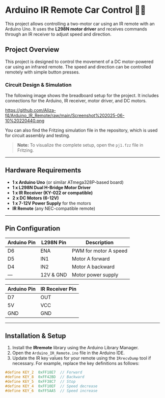 # Arduino IR Remote Car Control 🚗🔧

This project allows controlling a two-motor car using an IR remote with an Arduino Uno. It uses the **L298N motor driver** and receives commands through an IR receiver to adjust speed and direction.

## Project Overview

This project is designed to control the movement of a DC motor-powered car using an infrared remote. The speed and direction can be controlled remotely with simple button presses.

### Circuit Design & Simulation

The following image shows the breadboard setup for the project. It includes connections for the Arduino, IR receiver, motor driver, and DC motors.

https://github.com/Aliza-f4/Arduino_IR_Remote/raw/main/Screenshot%202025-06-10%20220440.png

You can also find the Fritzing simulation file in the repository, which is used for circuit assembly and testing.

> **Note:** To visualize the complete setup, open the `pj1.fzz` file in Fritzing.

---

## Hardware Requirements

- **1 x Arduino Uno** (or similar ATmega328P-based board)
- **1 x L298N Dual H-Bridge Motor Driver**
- **1 x IR Receiver (KY-022 or compatible)**
- **2 x DC Motors (6-12V)**
- **1 x 7-12V Power Supply** for the motors
- **IR Remote** (any NEC-compatible remote)

---

## Pin Configuration

| **Arduino Pin** | **L298N Pin** | **Description**        |
|-----------------|---------------|------------------------|
| D6              | ENA           | PWM for motor A speed  |
| D5              | IN1           | Motor A forward        |
| D4              | IN2           | Motor A backward       |
| —               | 12V & GND     | Motor power supply     |

| **Arduino Pin** | **IR Receiver Pin** |
|-----------------|---------------------|
| D7              | OUT                 |
| 5V              | VCC                 |
| GND             | GND                 |

---

## Installation & Setup

1. Install the **IRremote** library using the Arduino Library Manager.
2. Open the `Arduino_IR_Remote.ino` file in the Arduino IDE.
3. Update the IR key values for your remote using the `IRrecvDump` tool if necessary. For example, replace the key definitions as follows:

```cpp
#define KEY_2  0xFF18E7  // Forward
#define KEY_8  0xFF42BD  // Backward
#define KEY_5  0xFF38C7  // Stop
#define KEY_4  0xFF10EF  // Speed decrease
#define KEY_6  0xFF5AA5  // Speed increase
